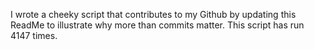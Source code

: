 I wrote a cheeky script that contributes to my Github by updating this ReadMe to illustrate why more than commits matter. This script has run 4147 times.
